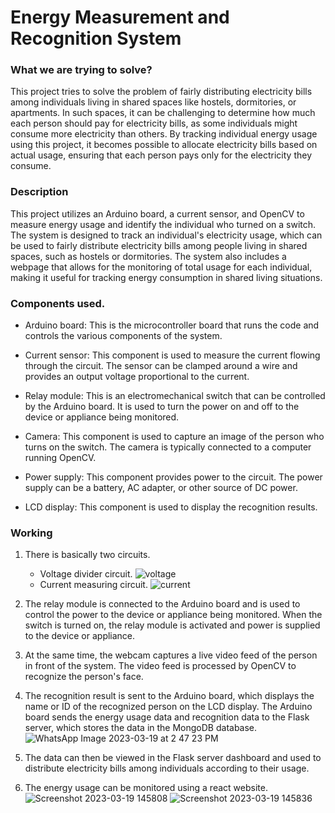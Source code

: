 # Energy Measurement and Recognition System

### What we are trying to solve?
This project tries to solve the problem of fairly distributing electricity bills among individuals living in shared spaces like hostels, dormitories, or apartments. In such spaces, it can be challenging to determine how much each person should pay for electricity bills, as some individuals might consume more electricity than others. By tracking individual energy usage using this project, it becomes possible to allocate electricity bills based on actual usage, ensuring that each person pays only for the electricity they consume.

### Description
This project utilizes an Arduino board, a current sensor, and OpenCV to measure energy usage and identify the individual who turned on a switch. The system is designed to track an individual's electricity usage, which can be used to fairly distribute electricity bills among people living in shared spaces, such as hostels or dormitories. The system also includes a webpage that allows for the monitoring of total usage for each individual, making it useful for tracking energy consumption in shared living situations.

### Components used.

- Arduino board: This is the microcontroller board that runs the code and controls the various components of the system.

- Current sensor: This component is used to measure the current flowing through the circuit. The sensor can be clamped around a wire and provides an output voltage proportional to the current.

- Relay module: This is an electromechanical switch that can be controlled by the Arduino board. It is used to turn the power on and off to the device or appliance being monitored.

- Camera: This component is used to capture an image of the person who turns on the switch. The camera is typically connected to a computer running OpenCV.

- Power supply: This component provides power to the circuit. The power supply can be a battery, AC adapter, or other source of DC power.

- LCD display: This component is used to display the recognition results. 

### Working

1. There is basically two circuits.
   - Voltage divider circuit.
     ![voltage](https://user-images.githubusercontent.com/97159197/226164898-70c51192-f701-4da4-bc21-622791c704f5.png)
   - Current measuring circuit.
     ![current](https://user-images.githubusercontent.com/97159197/226164902-20bf35f5-7987-485a-940b-2ffbfbbb224d.png)

2. The relay module is connected to the Arduino board and is used to control the power to the device or appliance being monitored.
   When the switch is turned on, the relay module is activated and power is supplied to the device or appliance.
   
3. At the same time, the webcam captures a live video feed of the person in front of the system.
   The video feed is processed by OpenCV to recognize the person's face.
   
4. The recognition result is sent to the Arduino board, which displays the name or ID of the recognized person on the LCD display.
   The Arduino board sends the energy usage data and recognition data to the Flask server, which stores the data in the MongoDB database.
   ![WhatsApp Image 2023-03-19 at 2 47 23 PM](https://user-images.githubusercontent.com/97159197/226165638-39ee84fe-6b8b-4680-9d6a-e50391a14015.jpeg)
5. The data can then be viewed in the Flask server dashboard and used to distribute electricity bills among individuals according to their usage.
6. The energy usage can be monitored using a react website.
   ![Screenshot 2023-03-19 145808](https://user-images.githubusercontent.com/97159197/226166026-92cb7e3e-4199-403b-bed4-456aee6bc729.png)
   ![Screenshot 2023-03-19 145836](https://user-images.githubusercontent.com/97159197/226166033-1c659acb-274e-4b41-801d-976b156dde01.png)

